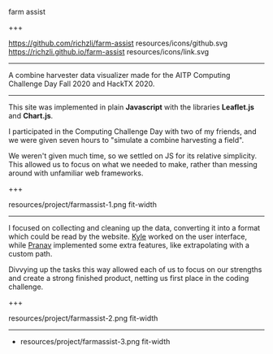 farm assist

+++

https://github.com/richzli/farm-assist resources/icons/github.svg
https://richzli.github.io/farm-assist resources/icons/link.svg

---

A combine harvester data visualizer made for the AITP Computing Challenge Day Fall 2020 and HackTX 2020.

---

This site was implemented in plain **Javascript** with the libraries **Leaflet.js** and **Chart.js**.

I participated in the Computing Challenge Day with two of my friends, and we were given seven hours to "simulate a combine harvesting a field".

We weren't given much time, so we settled on JS for its relative simplicity. This allowed us to focus on what we needed to make, rather than messing around with unfamiliar web frameworks.

+++

resources/project/farmassist-1.png fit-width

---

I focused on collecting and cleaning up the data, converting it into a format which could be read by the website. [Kyle](https://github.com/zhengkyl) worked on the user interface, while [Pranav](https://github.com/pranandarao) implemented some extra features, like extrapolating with a custom path.

Divvying up the tasks this way allowed each of us to focus on our strengths and create a strong finished product, netting us first place in the coding challenge.

+++

resources/project/farmassist-2.png fit-width

---

+ resources/project/farmassist-3.png fit-width